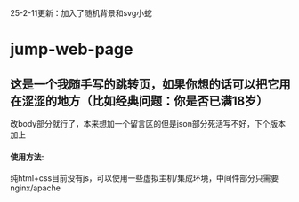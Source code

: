25-2-11更新：加入了随机背景和svg小蛇

# jump-web-page
<h2>这是一个我随手写的跳转页，如果你想的话可以把它用在涩涩的地方（比如经典问题：你是否已满18岁）</h2>
改body部分就行了，本来想加一个留言区的但是json部分死活写不好，下个版本加上
<h4>使用方法:</h4>
纯html+css目前没有js，可以使用一些虚拟主机/集成环境，中间件部分只需要nginx/apache

